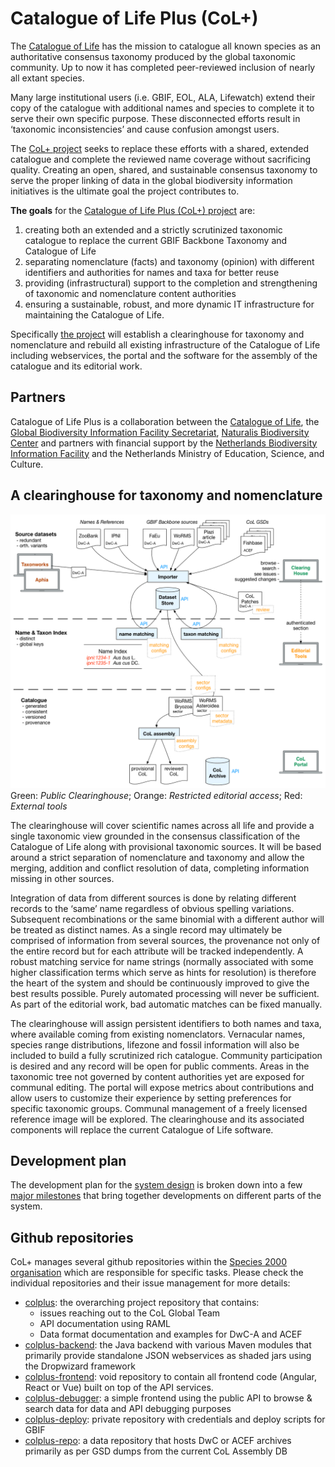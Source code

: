 # Catalogue of Life Plus (CoL+)


The [Catalogue of Life](http://www.catalogueoflife.org/) has the mission to catalogue all known species as 
an authoritative consensus taxonomy produced by the global taxonomic community. 
Up to now it has completed peer-reviewed inclusion of nearly all extant species. 

Many large institutional users (i.e. GBIF, EOL, ALA, Lifewatch) extend their copy of the catalogue with additional names and species 
to complete it to serve their own specific purpose. 
These disconnected efforts result in ‘taxonomic inconsistencies’ and cause confusion amongst users. 

The [CoL+ project](docs/CoL+slide-doc.pdf) seeks to replace these efforts with a shared, extended catalogue 
and complete the reviewed name coverage without sacrificing quality. 
Creating an open, shared, and sustainable consensus taxonomy to serve the proper linking of data in the global biodiversity information initiatives 
is the ultimate goal the project contributes to. 

**The goals** for the [Catalogue of Life Plus (CoL+) project](docs/CoL+slide-doc.pdf) are: 

 1. creating both an extended and a strictly scrutinized taxonomic catalogue to replace the current GBIF Backbone Taxonomy and Catalogue of Life
 2. separating nomenclature (facts) and taxonomy (opinion) with different identifiers and authorities for names and taxa for better reuse
 3. providing (infrastructural) support to the completion and strengthening of taxonomic and nomenclature content authorities
 4. ensuring a sustainable, robust, and more dynamic IT infrastructure for maintaining the Catalogue of Life. 

Specifically [the project](docs/project-proposal.pdf) will establish a clearinghouse for taxonomy and nomenclature 
and rebuild all existing infrastructure of the Catalogue of Life including 
webservices, the portal and the software for the assembly of the catalogue and its editorial work.

## Partners
Catalogue of Life Plus is a collaboration between the [Catalogue of Life](http://www.catalogueoflife.org/), 
the [Global Biodiversity Information Facility Secretariat](http://www.gbif.org), 
[Naturalis Biodiversity Center](https://www.naturalis.nl/) 
and partners with financial support by the [Netherlands Biodiversity Information Facility](http://www.nlbif.nl/) 
and the Netherlands Ministry of Education, Science, and Culture. 


## A clearinghouse for taxonomy and nomenclature
![](docs/overview.png)
Green: *Public Clearinghouse*;  Orange: *Restricted editorial access*;  Red: *External tools*


The clearinghouse will cover scientific names across all life and provide a single taxonomic view grounded in the consensus classification of the Catalogue of Life along with provisional taxonomic sources. 
It will be based around a strict separation of nomenclature and taxonomy and allow the merging, addition and conflict resolution of data, 
completing information missing in other sources. 

Integration of data from different sources is done by relating different records to the ‘same’ name regardless of obvious spelling variations. 
Subsequent recombinations or the same binomial with a different author will be treated as distinct names. 
As a single record may ultimately be comprised of information from several sources, 
the provenance not only of the entire record but for each attribute will be tracked independently. 
A robust matching service for name strings (normally associated with some higher  classification terms which serve as hints for resolution) 
is therefore the heart of the system and should be continuously improved to give the best results possible. 
Purely automated processing will never be sufficient. As part of the editorial work, bad automatic matches can be fixed manually. 

The clearinghouse will assign persistent identifiers to both names and taxa, where available coming from existing nomenclators. 
Vernacular names, species range distributions, lifezone and fossil information will also be included to build a fully scrutinized rich catalogue. 
Community participation is desired and any record will be open for public comments. 
Areas in the taxonomic tree not governed by content authorities yet are exposed for communal editing. 
The portal will expose metrics about contributions and allow users to customize their experience by setting preferences for specific taxonomic groups. 
Communal management of a freely licensed reference image will be explored. 
The clearinghouse and its associated components will replace the current Catalogue of Life software.


## Development plan

The development plan for the [system design](docs/DESIGN.md) is broken down into 
a few [major milestones](https://github.com/Sp2000/colplus/milestones?direction=asc&sort=due_date)
that bring together developments on different parts of the system.


##  Github repositories

CoL+ manages several github repositories within the [Species 2000 organisation](https://github.com/Sp2000) which are responsible for specific tasks.
Please check the individual repositories and their issue management for more details:

 - [colplus](https://github.com/Sp2000/colplus): the overarching project repository that contains:
    - issues reaching out to the CoL Global Team
    - API documentation using RAML
    - Data format documentation and examples for DwC-A and ACEF
 - [colplus-backend](https://github.com/Sp2000/colplus-backend): the Java backend with various Maven modules that primarily provide standalone JSON webservices as shaded jars using the Dropwizard framework
 - [colplus-frontend](https://github.com/Sp2000/colplus-frontend): void repository to contain all frontend code (Angular, React or Vue) built on top of the API services.
 - [colplus-debugger](https://github.com/Sp2000/colplus-debugger): a simple frontend using the public API to browse & search data for data and API debugging purposes
 - [colplus-deploy](https://github.com/Sp2000/colplus-deploy): private repository with credentials and deploy scripts for GBIF
 - [colplus-repo](https://github.com/Sp2000/colplus-repo): a data repository that hosts DwC or ACEF archives primarily as per GSD dumps from the current CoL Assembly DB

